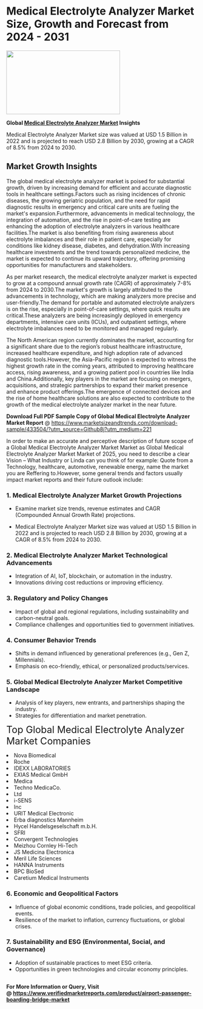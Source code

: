 <H1>Medical Electrolyte Analyzer Market Size, Growth and Forecast from 2024 - 2031</H1><img class="aligncenter size-medium wp-image-584254" src="https://thirdeyenews.in/wp-content/uploads/2024/09/Global-Market-Research-300x168.jpeg" alt="" width="300" height="168" /><p><strong>Global&nbsp;<a href="https://www.marketsizeandtrends.com/download-sample/433504/?utm_source=Github8j?utm_medium=221">Medical Electrolyte Analyzer Market</a> Insights</strong></p><p>Medical Electrolyte Analyzer Market size was valued at USD 1.5 Billion in 2022 and is projected to reach USD 2.8 Billion by 2030, growing at a CAGR of 8.5% from 2024 to 2030.</p><p><h2>Market Growth Insights</h2> <p>The global medical electrolyte analyzer market is poised for substantial growth, driven by increasing demand for efficient and accurate diagnostic tools in healthcare settings.Factors such as rising incidences of chronic diseases, the growing geriatric population, and the need for rapid diagnostic results in emergency and critical care units are fueling the market's expansion.Furthermore, advancements in medical technology, the integration of automation, and the rise in point-of-care testing are enhancing the adoption of electrolyte analyzers in various healthcare facilities.The market is also benefiting from rising awareness about electrolyte imbalances and their role in patient care, especially for conditions like kidney disease, diabetes, and dehydration.With increasing healthcare investments and the trend towards personalized medicine, the market is expected to continue its upward trajectory, offering promising opportunities for manufacturers and stakeholders.</p> <p>As per market research, the medical electrolyte analyzer market is expected to grow at a compound annual growth rate (CAGR) of approximately 7-8% from 2024 to 2030.The market's growth is largely attributed to the advancements in technology, which are making analyzers more precise and user-friendly.The demand for portable and automated electrolyte analyzers is on the rise, especially in point-of-care settings, where quick results are critical.These analyzers are being increasingly deployed in emergency departments, intensive care units (ICUs), and outpatient settings, where electrolyte imbalances need to be monitored and managed regularly.</p> <p>The North American region currently dominates the market, accounting for a significant share due to the region’s robust healthcare infrastructure, increased healthcare expenditure, and high adoption rate of advanced diagnostic tools.However, the Asia-Pacific region is expected to witness the highest growth rate in the coming years, attributed to improving healthcare access, rising awareness, and a growing patient pool in countries like India and China.Additionally, key players in the market are focusing on mergers, acquisitions, and strategic partnerships to expand their market presence and enhance product offerings.The emergence of connected devices and the rise of home healthcare solutions are also expected to contribute to the growth of the medical electrolyte analyzer market in the near future.</p> <p><span class=""><strong>Download Full PDF Sample Copy of Global Medical Electrolyte Analyzer Market Report</strong> @ <a href="https://www.marketsizeandtrends.com/download-sample/433504/?utm_source=Github8j?utm_medium=221" target="_blank">https://www.marketsizeandtrends.com/download-sample/433504/?utm_source=Github8j?utm_medium=221</a></span></p><p>In order to make an accurate and perceptive description of future scope of a Global&nbsp;Medical Electrolyte Analyzer Market Market as Global&nbsp;Medical Electrolyte Analyzer Market Market of 2025, you need to describe a clear Vision &ndash; What Industry or Linda can you think of for example: Quote from a Technology, healthcare, automotive, renewable energy, name the market you are Reffering to.However, some general trends and factors usually impact market reports and their future outlook include:</p><h3>1.&nbsp;<strong>Medical Electrolyte Analyzer Market Growth Projections</strong></h3><ul><li>Examine market size trends, revenue estimates and CAGR (Compounded Annual Growth Rate) projections.</li><li><p>Medical Electrolyte Analyzer Market size was valued at USD 1.5 Billion in 2022 and is projected to reach USD 2.8 Billion by 2030, growing at a CAGR of 8.5% from 2024 to 2030.</p></li></ul><h3>2.&nbsp;<strong>Medical Electrolyte Analyzer Market Technological Advancements</strong></h3><ul><li>Integration of AI, IoT, blockchain, or automation in the industry.</li><li>Innovations driving cost reductions or improving efficiency.</li></ul><h3>3.&nbsp;<strong>Regulatory and Policy Changes</strong></h3><ul><li>Impact of global and regional regulations, including sustainability and carbon-neutral goals.</li><li>Compliance challenges and opportunities tied to government initiatives.</li></ul><h3>4.&nbsp;<strong>Consumer Behavior Trends</strong></h3><ul><li>Shifts in demand influenced by generational preferences (e.g., Gen Z, Millennials).</li><li>Emphasis on eco-friendly, ethical, or personalized products/services.</li></ul><h3>5.&nbsp;<strong>Global Medical Electrolyte Analyzer Market Competitive Landscape</strong></h3><ul><li>Analysis of key players, new entrants, and partnerships shaping the industry.</li><li>Strategies for differentiation and market penetration.</li></ul><p data-pm-slice="1 1 []"><span style="color: inherit; font-family: inherit; font-size: 25px;">Top Global Medical Electrolyte Analyzer Market Companies</span></p><div class="" data-test-id=""><p><li>Nova Biomedical</li><li> Roche</li><li> IDEXX LABORATORIES</li><li> EXIAS Medical GmbH</li><li> Medica</li><li> Techno MedicaCo.</li><li> Ltd</li><li> i-SENS</li><li> Inc</li><li> URIT Medical Electronic</li><li> Erba diagnostics Mannheim</li><li> Hycel Handelsgeselschaft m.b.H.</li><li> SFRI</li><li> Convergent Technologies</li><li> Meizhou Cornley Hi-Tech</li><li> JS Medicina Electronica</li><li> Meril Life Sciences</li><li> HANNA Instruments</li><li> BPC BioSed</li><li> Caretium Medical Instruments</li></p></div><h3>6.&nbsp;<strong>Economic and Geopolitical Factors</strong></h3><ul><li>Influence of global economic conditions, trade policies, and geopolitical events.</li><li>Resilience of the market to inflation, currency fluctuations, or global crises.</li></ul><h3>7.&nbsp;<strong>Sustainability and ESG (Environmental, Social, and Governance)</strong></h3><ul><li>Adoption of sustainable practices to meet ESG criteria.</li><li>Opportunities in green technologies and circular economy principles.</li></ul><h2><strong style="font-size: 14px;">For More Information or Query, Visit @&nbsp;</strong><a style="background-color: #ffffff; font-size: 14px;" href="https://www.marketsizeandtrends.com/report/medical-electrolyte-analyzer-market/" target="_blank">https://www.verifiedmarketreports.com/product/airport-passenger-boarding-bridge-market</a></h2>